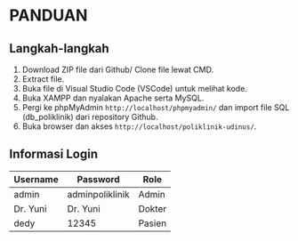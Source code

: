 # PANDUAN

## Langkah-langkah

1. Download ZIP file dari Github/ Clone file lewat CMD.
2. Extract file.
3. Buka file di Visual Studio Code (VSCode) untuk melihat kode.
4. Buka XAMPP dan nyalakan Apache serta MySQL.
5. Pergi ke phpMyAdmin `http://localhost/phpmyadmin/` dan import file SQL (db_poliklinik) dari repository Github.
6. Buka browser dan akses `http://localhost/poliklinik-udinus/`.

## Informasi Login

| Username    | Password          | Role       |
|-------------|-------------------|------------|
| admin       | adminpoliklinik   | Admin      |
| Dr. Yuni    | Dr. Yuni          | Dokter     |`/tambah dokter baru pada admin`
| dedy        | 12345             | Pasien     | `/registrasi`
